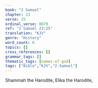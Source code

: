 ```yaml
---
book: "2 Samuel"
chapter: 23
verse: 25
ordinal_verse: 8679
ref: "2 Samuel 23:25"
translation: "KJV"
genre: "History"
word_count: 6
topics: []
cross_references: []
grammar_tags: []
thematic_tags: [names-of-god]
tags: ["Bible","KJV","2-Samuel"]
---
```

Shammah the Harodite, Elika the Harodite,
